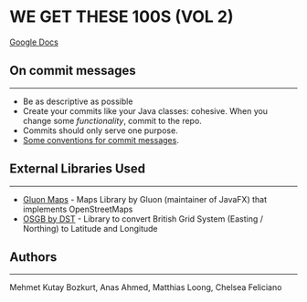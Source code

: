 # WE GET THESE 100S (VOL 2)

[Google Docs](https://docs.google.com/document/d/19Ut53-j0HDo7lLMJCrqWUXvecwEDDJxhTycay316bNM/edit?usp=sharing)

## On commit messages
---
- Be as descriptive as possible
- Create your commits like your Java classes: cohesive. When you change some *functionality*, commit to the repo.
- Commits should only serve one purpose.
- [Some conventions for commit messages](https://gist.github.com/joshbuchea/6f47e86d2510bce28f8e7f42ae84c716).

## External Libraries Used 
---
- [Gluon Maps](https://github.com/gluonhq/maps) - Maps Library by Gluon (maintainer of JavaFX) that implements OpenStreetMaps
- [OSGB by DST](https://github.com/dstl/osgb]) - Library to convert British Grid System (Easting / Northing) to Latitude and Longitude 

## Authors
---
Mehmet Kutay Bozkurt, Anas Ahmed, Matthias Loong, Chelsea Feliciano
